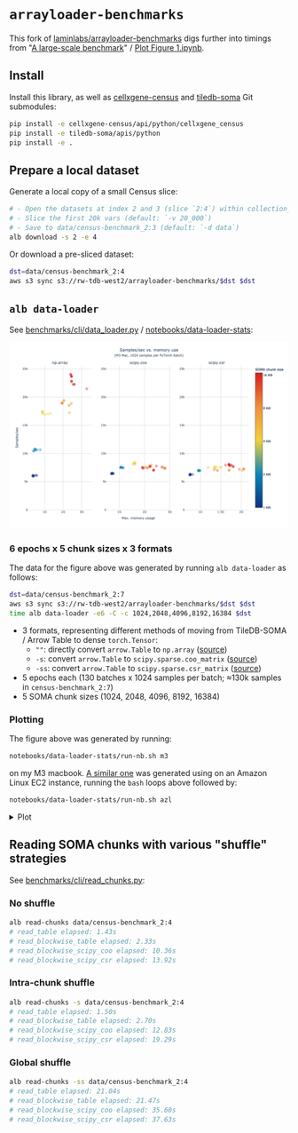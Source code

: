 # `arrayloader-benchmarks`

This fork of [laminlabs/arrayloader-benchmarks] digs further into timings from "[A large-scale benchmark]" / [Plot Figure 1.ipynb](Plot%20Figure%201.ipynb).

## Install
Install this library, as well as [cellxgene-census] and [tiledb-soma] Git submodules:

```bash
pip install -e cellxgene-census/api/python/cellxgene_census
pip install -e tiledb-soma/apis/python
pip install -e .
```

## Prepare a local dataset
Generate a local copy of a small Census slice:
```bash
# - Open the datasets at index 2 and 3 (slice `2:4`) within collection_id 283d65eb-dd53-496d-adb7-7570c7caa443 (default: `-c 283d65eb-dd53-496d-adb7-7570c7caa443`)
# - Slice the first 20k vars (default: `-v 20_000`)
# - Save to data/census-benchmark_2:3 (default: `-d data`)
alb download -s 2 -e 4
```

Or download a pre-sliced dataset:
```bash
dst=data/census-benchmark_2:4
aws s3 sync s3://rw-tdb-west2/arrayloader-benchmarks/$dst $dst
```

## `alb data-loader`

See [benchmarks/cli/data_loader.py](benchmarks/cli/data_loader.py) / [notebooks/data-loader-stats](notebooks/data-loader-stats):

![](notebooks/data-loader-stats/m3/speed_vs_mem_3.png)

### 6 epochs x 5 chunk sizes x 3 formats

The data for the figure above was generated by running `alb data-loader` as follows:

```bash
dst=data/census-benchmark_2:7
aws s3 sync s3://rw-tdb-west2/arrayloader-benchmarks/$dst $dst
time alb data-loader -e6 -C -c 1024,2048,4096,8192,16384 $dst
```

- 3 formats, representing different methods of moving from TileDB-SOMA / Arrow Table to dense `torch.Tensor`:
  - `""`: directly convert `arrow.Table` to `np.array` ([source][np.array source])
  - `-s`: convert `arrow.Table` to `scipy.sparse.coo_matrix` ([source][scipy.coo source])
  - `-ss`: convert `arrow.Table` to `scipy.sparse.csr_matrix` ([source][scipy.csr source])
- 5 epochs each (130 batches x 1024 samples per batch; ≈130k samples in `census-benchmark_2:7`)
- 5 SOMA chunk sizes (1024, 2048, 4096, 8192, 16384)

### Plotting
The figure above was generated by running:

```bash
notebooks/data-loader-stats/run-nb.sh m3
```

on my M3 macbook. [A similar one](notebooks/data-loader-stats/azl) was generated using on an Amazon Linux EC2 instance, running the `bash` loops above followed by:
```bash
notebooks/data-loader-stats/run-nb.sh azl
```

<details><summary>Plot</summary>

![](notebooks/data-loader-stats/azl/speed_vs_mem_3.png)
</details>

## Reading SOMA chunks with various "shuffle" strategies
See [benchmarks/cli/read_chunks.py](benchmarks/cli/read_chunks.py):

### No shuffle
```bash
alb read-chunks data/census-benchmark_2:4
# read_table elapsed: 1.43s
# read_blockwise_table elapsed: 2.33s
# read_blockwise_scipy_coo elapsed: 10.36s
# read_blockwise_scipy_csr elapsed: 13.92s
```

### Intra-chunk shuffle
```bash
alb read-chunks -s data/census-benchmark_2:4
# read_table elapsed: 1.50s
# read_blockwise_table elapsed: 2.70s
# read_blockwise_scipy_coo elapsed: 12.83s
# read_blockwise_scipy_csr elapsed: 19.29s
```

### Global shuffle
```bash
alb read-chunks -ss data/census-benchmark_2:4
# read_table elapsed: 21.04s
# read_blockwise_table elapsed: 21.47s
# read_blockwise_scipy_coo elapsed: 35.60s
# read_blockwise_scipy_csr elapsed: 37.63s
```

[laminlabs/arrayloader-benchmarks]: https://github.com/laminlabs/arrayloader-benchmarks
[A large-scale benchmark]: https://lamin.ai/blog/arrayloader-benchmarks#a-large-scale-benchmark

[cellxgene-census]: cellxgene-census
[tiledb-soma]: tiledb-soma

[np.array source]: https://github.com/ryan-williams/cellxgene-census/blob/0f66b12f4fe75f28d5ab23ea8c078faa84b76963/api/python/cellxgene_census/src/cellxgene_census/experimental/ml/pytorch.py#L113-L121
[scipy.coo source]: https://github.com/ryan-williams/cellxgene-census/blob/0f66b12f4fe75f28d5ab23ea8c078faa84b76963/api/python/cellxgene_census/src/cellxgene_census/experimental/ml/pytorch.py#L372-L379
[scipy.csr source]: https://github.com/ryan-williams/cellxgene-census/blob/0f66b12f4fe75f28d5ab23ea8c078faa84b76963/api/python/cellxgene_census/src/cellxgene_census/experimental/ml/pytorch.py#L202

